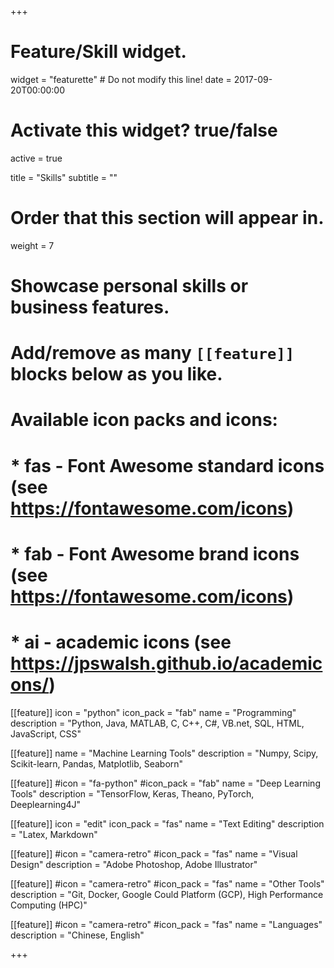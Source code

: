 +++
# Feature/Skill widget.
widget = "featurette"  # Do not modify this line!
date = 2017-09-20T00:00:00

# Activate this widget? true/false
active = true

title = "Skills"
subtitle = ""

# Order that this section will appear in.
weight = 7

# Showcase personal skills or business features.
# 
# Add/remove as many `[[feature]]` blocks below as you like.
# 
# Available icon packs and icons:
# * fas - Font Awesome standard icons (see https://fontawesome.com/icons)
# * fab - Font Awesome brand icons (see https://fontawesome.com/icons)
# * ai - academic icons (see https://jpswalsh.github.io/academicons/)

[[feature]]
  icon = "python"
  icon_pack = "fab"
  name = "Programming"
  description = "Python, Java, MATLAB, C, C++, C#, VB.net, SQL, HTML, JavaScript, CSS"
  
[[feature]]
  name = "Machine Learning Tools"
  description = "Numpy, Scipy, Scikit-learn, Pandas, Matplotlib, Seaborn"  
  
[[feature]]
  #icon = "fa-python"
  #icon_pack = "fab"
  name = "Deep Learning Tools"
  description = "TensorFlow, Keras, Theano, PyTorch, Deeplearning4J"

[[feature]]
  icon = "edit"
  icon_pack = "fas"
  name = "Text Editing"
  description = "Latex, Markdown"

[[feature]]
  #icon = "camera-retro"
  #icon_pack = "fas"
  name = "Visual Design"
  description = "Adobe Photoshop, Adobe Illustrator"

[[feature]]
  #icon = "camera-retro"
  #icon_pack = "fas"
  name = "Other Tools"
  description = "Git, Docker, Google Could Platform (GCP), High Performance Computing (HPC)"

[[feature]]
  #icon = "camera-retro"
  #icon_pack = "fas"
  name = "Languages"
  description = "Chinese, English"

+++

